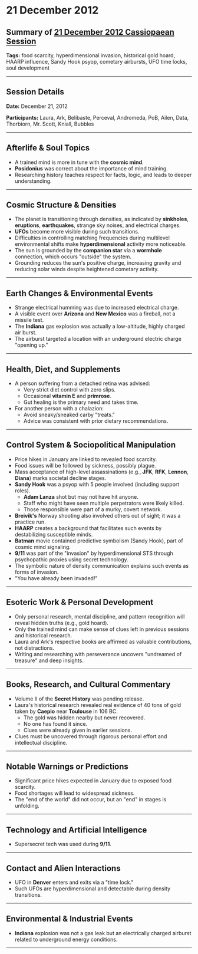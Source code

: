 # 21 December 2012

## Summary of [21 December 2012 Cassiopaean Session](https://cassiopaea.org/forum/threads/session-21-december-2012.29988/#post-387170)

**Tags:** food scarcity, hyperdimensional invasion, historical gold hoard, HAARP influence, Sandy Hook psyop, cometary airbursts, UFO time locks, soul development

---

## Session Details

**Date:** December 21, 2012

**Participants:** Laura, Ark, Belibaste, Perceval, Andromeda, PoB, Ailen, Data, Thorbiorn, Mr. Scott, Kniall, Bubbles

---

## Afterlife & Soul Topics

- A trained mind is more in tune with the **cosmic mind**.
- **Posidonius** was correct about the importance of mind training.
- Researching history teaches respect for facts, logic, and leads to deeper understanding.

---

## Cosmic Structure & Densities

- The planet is transitioning through densities, as indicated by **sinkholes**, **eruptions**, **earthquakes**, strange sky noises, and electrical charges.
- **UFOs** become more visible during such transitions.
- Difficulties in controlling matching frequencies during multilevel environmental shifts make **hyperdimensional** activity more noticeable.
- The sun is grounded by the **companion star** via a **wormhole** connection, which occurs "outside" the system.
- Grounding reduces the sun's positive charge, increasing gravity and reducing solar winds despite heightened cometary activity.

---

## Earth Changes & Environmental Events

- Strange electrical humming was due to increased electrical charge.
- A visible event over **Arizona** and **New Mexico** was a fireball, not a missile test.
- The **Indiana** gas explosion was actually a low-altitude, highly charged air burst.
- The airburst targeted a location with an underground electric charge "opening up."

---

## Health, Diet, and Supplements

- A person suffering from a detached retina was advised:
    - Very strict diet control with zero slips.
    - Occasional **vitamin E** and **primrose**.
    - Gut healing is the primary need and takes time.
- For another person with a chalazion:
    - Avoid sneaky/sneaked carby "treats."
    - Advice was consistent with prior dietary recommendations.

---

## Control System & Sociopolitical Manipulation

- Price hikes in January are linked to revealed food scarcity.
- Food issues will be followed by sickness, possibly plague.
- Mass acceptance of high-level assassinations (e.g., **JFK**, **RFK**, **Lennon**, **Diana**) marks societal decline stages.
- **Sandy Hook** was a psyop with 5 people involved (including support roles).
    - **Adam Lanza** shot but may not have hit anyone.
    - Staff who might have seen multiple perpetrators were likely killed.
    - Those responsible were part of a murky, covert network.
- **Breivik's** Norway shooting also involved others out of sight; it was a practice run.
- **HAARP** creates a background that facilitates such events by destabilizing susceptible minds.
- **Batman** movie contained predictive symbolism (Sandy Hook), part of cosmic mind signaling.
- **9/11** was part of the "invasion" by hyperdimensional STS through psychopathic proxies using secret technology.
- The symbolic nature of density communication explains such events as forms of invasion.
- "You have already been invaded!"

---

## Esoteric Work & Personal Development

- Only personal research, mental discipline, and pattern recognition will reveal hidden truths (e.g., gold hoard).
- Only the trained mind can make sense of clues left in previous sessions and historical research.
- Laura and Ark's respective books are affirmed as valuable contributions, not distractions.
- Writing and researching with perseverance uncovers "undreamed of treasure" and deep insights.

---

## Books, Research, and Cultural Commentary

- Volume II of the **Secret History** was pending release.
- Laura's historical research revealed real evidence of 40 tons of gold taken by **Caepio** near **Toulouse** in 106 BC.
    - The gold was hidden nearby but never recovered.
    - No one has found it since.
    - Clues were already given in earlier sessions.
- Clues must be uncovered through rigorous personal effort and intellectual discipline.

---

## Notable Warnings or Predictions

- Significant price hikes expected in January due to exposed food scarcity.
- Food shortages will lead to widespread sickness.
- The "end of the world" did not occur, but an "end" in stages is unfolding.

---

## Technology and Artificial Intelligence

- Supersecret tech was used during **9/11**.

---

## Contact and Alien Interactions

- UFO in **Denver** enters and exits via a "time lock."
- Such UFOs are hyperdimensional and detectable during density transitions.

---

## Environmental & Industrial Events

- **Indiana** explosion was not a gas leak but an electrically charged airburst related to underground energy conditions.

---


